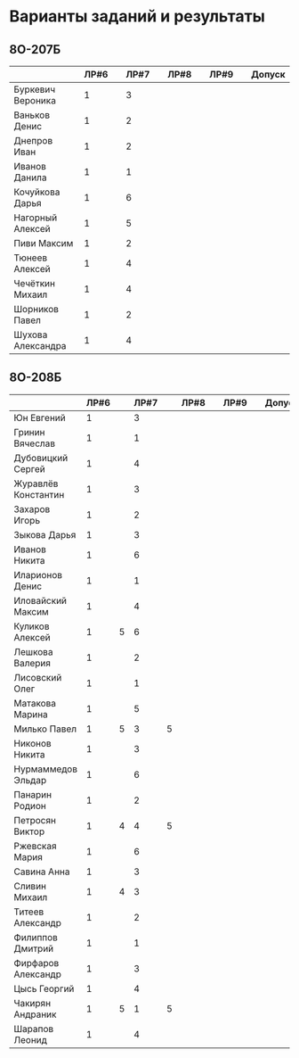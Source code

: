 # Варианты заданий и результаты

## 8О-207Б
|                     | ЛР#6 |   | ЛР#7 |   | ЛР#8 |   | ЛР#9 |   |   Допуск   |
|---------------------|------|---|------|---|------|---|------|---|------------|
| Буркевич Вероника   |  1   |   |  3   |   |      |   |      |   |            |
| Ваньков Денис       |  1   |   |  2   |   |      |   |      |   |            |
| Днепров Иван        |  1   |   |  2   |   |      |   |      |   |            |
| Иванов Данила       |  1   |   |  1   |   |      |   |      |   |            |
| Кочуйкова Дарья     |  1   |   |  6   |   |      |   |      |   |            |
| Нагорный Алексей    |  1   |   |  5   |   |      |   |      |   |            |
| Пиви Максим         |  1   |   |  2   |   |      |   |      |   |            |
| Тюнеев Алексей      |  1   |   |  4   |   |      |   |      |   |            |
| Чечёткин Михаил     |  1   |   |  4   |   |      |   |      |   |            |
| Шорников Павел      |  1   |   |  2   |   |      |   |      |   |            |
| Шухова Александра   |  1   |   |  4   |   |      |   |      |   |            |

## 8О-208Б
|                     | ЛР#6 |   | ЛР#7 |   | ЛР#8 |   | ЛР#9 |   |   Допуск   |
|---------------------|------|---|------|---|------|---|------|---|------------|
| Юн Евгений          |  1   |   |  3   |   |      |   |      |   |            |
| Гринин Вячеслав     |  1   |   |  1   |   |      |   |      |   |            |
| Дубовицкий Сергей   |  1   |   |  4   |   |      |   |      |   |            |
| Журавлёв Константин |  1   |   |  3   |   |      |   |      |   |            |
| Захаров Игорь       |  1   |   |  2   |   |      |   |      |   |            |
| Зыкова Дарья        |  1   |   |  3   |   |      |   |      |   |            |
| Иванов Никита       |  1   |   |  6   |   |      |   |      |   |            |
| Иларионов Денис     |  1   |   |  1   |   |      |   |      |   |            |
| Иловайский Максим   |  1   |   |  4   |   |      |   |      |   |            |
| Куликов Алексей     |  1   | 5 |  6   |   |      |   |      |   |            |
| Лешкова Валерия     |  1   |   |  2   |   |      |   |      |   |            |
| Лисовский Олег      |  1   |   |  1   |   |      |   |      |   |            |
| Матакова Марина     |  1   |   |  5   |   |      |   |      |   |            |
| Милько Павел        |  1   | 5 |  3   | 5 |      |   |      |   |            |
| Никонов Никита      |  1   |   |  3   |   |      |   |      |   |            |
| Нурмаммедов Эльдар  |  1   |   |  6   |   |      |   |      |   |            |
| Панарин Родион      |  1   |   |  2   |   |      |   |      |   |            |
| Петросян Виктор     |  1   | 4 |  4   | 5 |      |   |      |   |            |
| Ржевская Мария      |  1   |   |  6   |   |      |   |      |   |            |
| Савина Анна         |  1   |   |  3   |   |      |   |      |   |            |
| Сливин Михаил       |  1   | 4 |  3   |   |      |   |      |   |            |
| Титеев Александр    |  1   |   |  2   |   |      |   |      |   |            |
| Филиппов Дмитрий    |  1   |   |  1   |   |      |   |      |   |            |
| Фирфаров Александр  |  1   |   |  3   |   |      |   |      |   |            |
| Цысь Георгий        |  1   |   |  4   |   |      |   |      |   |            |
| Чакирян Андраник    |  1   | 5 |  1   | 5 |      |   |      |   |            |
| Шарапов Леонид      |  1   |   |  4   |   |      |   |      |   |            |
